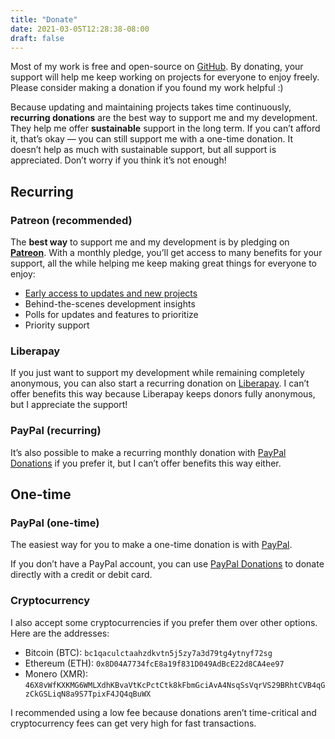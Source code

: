 ```yaml
---
title: "Donate"
date: 2021-03-05T12:28:38-08:00
draft: false
---
```


Most of my work is free and open-source on [GitHub](https://github.com/kdrag0n). By donating, your support will help me keep working on projects for everyone to enjoy freely. Please consider making a donation if you found my work helpful :)

Because updating and maintaining projects takes time continuously, **recurring donations** are the best way to support me and my development. They help me offer **sustainable** support in the long term. If you can’t afford it, that’s okay — you can still support me with a one-time donation. It doesn’t help as much with sustainable support, but all support is appreciated. Don’t worry if you think it’s not enough!

## Recurring

### Patreon (recommended)

The **best way** to support me and my development is by pledging on **[Patreon](https://patreon.com/kdrag0n)**. With a monthly pledge, you’ll get access to many benefits for your support, all the while helping me keep making great things for everyone to enjoy:

- [Early access to updates and new projects](/patreon/)
- Behind-the-scenes development insights
- Polls for updates and features to prioritize
- Priority support

### Liberapay

If you just want to support my development while remaining completely anonymous, you can also start a recurring donation on [Liberapay](https://liberapay.com). I can’t offer benefits this way because Liberapay keeps donors fully anonymous, but I appreciate the support!

### PayPal (recurring)

It’s also possible to make a recurring monthly donation with [PayPal Donations](https://www.paypal.com/donate/?hosted_button_id=CANAGMNX6YJH6) if you prefer it, but I can’t offer benefits this way either.

## One-time

### PayPal (one-time)

The easiest way for you to make a one-time donation is with [PayPal](https://paypal.me/kdrag0ndonate).

If you don’t have a PayPal account, you can use [PayPal Donations](https://www.paypal.com/donate/?hosted_button_id=CANAGMNX6YJH6) to donate directly with a credit or debit card.

### Cryptocurrency

I also accept some cryptocurrencies if you prefer them over other options. Here are the addresses:

- Bitcoin (BTC): `bc1qaculctaahzdkvtn5j5zy7a3d79tg4ytnyf72sg`
- Ethereum (ETH): `0x8D04A7734fcE8a19f831D049AdBcE22d8CA4ee97`
- Monero (XMR): `46X8vWfKXKMG6WMLXdhKBvaVtKcPctCtk8kFbmGciAvA4NsqSsVqrVS29BRhtCVB4qGzCkGSLiqN8a9S7TpixF4JQ4qBuWX`

I recommended using a low fee because donations aren’t time-critical and cryptocurrency fees can get very high for fast transactions.
